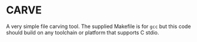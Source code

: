# CARVE

A very simple file carving tool. The supplied Makefile is for `gcc` but this code should build on any toolchain or platform that supports C stdio.